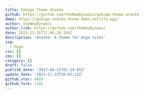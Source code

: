 ```yaml
---
title: Gohugo Theme Ananke
github: https://github.com/theNewDynamic/gohugo-theme-ananke
demo: https://gohugo-ananke-theme-demo.netlify.app/
author: theNewDynamic
author_link: https://github.com/theNewDynamic
date: 2023-11-26T11:06:29.194Z
description: 'Ananke: A theme for Hugo Sites'
ssg:
  - Hugo
css: []
cms: []
category: []
draft: false
publish_date: '2017-04-11T01:24:05Z'
update_date: '2023-11-22T16:05:23Z'
github_star: 1020
github_fork: 1101
---
```

